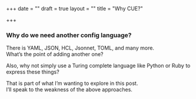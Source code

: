 +++
date = ""
draft = true
layout = ""
title = "Why CUE?"

+++
### Why do we need another config language?

There is YAML, JSON, HCL, Jsonnet, TOML, and many more.   
What’s the point of adding another one?

Also, why not simply use a Turing complete language like Python or Ruby to express these things?

That is part of what I’m wanting to explore in this post.   
I’ll speak to the weakness of the above approaches. 